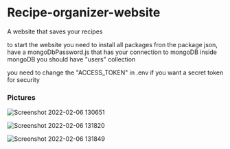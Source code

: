 # Recipe-organizer-website
A website that saves your recipes

to start the website you need to install all packages fron the package json, have a mongoDbPassword.js that has your connection to mongoDB inside mongoDB you should have "users" collection

you need to change the "ACCESS_TOKEN" in .env if you want a secret token for security

### Pictures

![Screenshot 2022-02-06 130651](https://user-images.githubusercontent.com/77095122/152678334-15f0f418-15e1-4998-b903-12fbba8e2cac.png)

![Screenshot 2022-02-06 131820](https://user-images.githubusercontent.com/77095122/152678412-3caef505-8dd8-4c51-bcc6-8d763c286bcf.png)

![Screenshot 2022-02-06 131849](https://user-images.githubusercontent.com/77095122/152678432-e86894e0-bbf5-4e7d-ad4c-3ffb92f1fa65.png)
